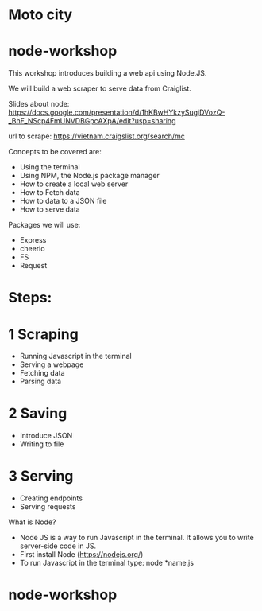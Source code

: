 # Moto city
# node-workshop

This workshop introduces building a web api using Node.JS.

We will build a web scraper to serve data from Craiglist.

Slides about node:
https://docs.google.com/presentation/d/1hKBwHYkzySugjDVozQ-_BhF_NScp4FmUNVDBGpcAXpA/edit?usp=sharing

url to scrape:
https://vietnam.craigslist.org/search/mc

Concepts to be covered are:
- Using the terminal
- Using NPM, the Node.js package manager
- How to create a local web server
- How to Fetch data
- How to data to a JSON file
- How to serve data

Packages we will use:
- Express
- cheerio
- FS
- Request



# Steps:
# 1 Scraping
- Running Javascript in the terminal
- Serving a webpage
- Fetching data
- Parsing data

# 2 Saving
- Introduce JSON
- Writing to file

# 3 Serving
- Creating endpoints
- Serving requests

What is Node?
- Node JS is a way to run Javascript in the terminal. It allows you to write server-side code in JS.
- First install Node (https://nodejs.org/)
- To run Javascript in the terminal type: node *name.js
# node-workshop
